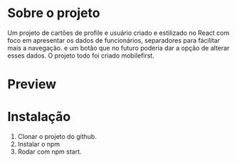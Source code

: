 # Sobre o projeto

Um projeto de cartões de profile e usuário criado e estilizado no React com foco em apresentar os dados de funcionários, separadores para fácilitar mais a navegação. e um botão que no futuro poderia dar a opção de alterar esses dados. O projeto todo foi criado mobilefirst.

# Preview

# Instalação

1. Clonar o projeto do github.
2. Instalar o npm
3. Rodar com npm start.
